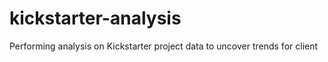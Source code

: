 # kickstarter-analysis
Performing analysis on Kickstarter project data to uncover trends for client 
